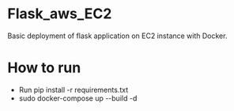 # Flask_aws_EC2

Basic deployment of flask application on EC2 instance with Docker.

# How to run

- Run pip install -r requirements.txt
- sudo docker-compose up --build -d
